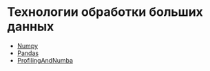 # Технологии обработки больших данных

* [Numpy](https://github.com/AlexParog/TOBD_5sem/blob/main/01_numpy_%D0%91%D0%B8%D0%B1%D0%B8%D0%BA_%D0%90%D0%BB%D0%B5%D0%BA%D1%81%D0%B0%D0%BD%D0%B4%D1%80.ipynb)
* [Pandas](https://github.com/AlexParog/TOBD_5sem/blob/main/02_pandas_%D0%91%D0%B8%D0%B1%D0%B8%D0%BA_%D0%90%D0%BB%D0%B5%D0%BA%D1%81%D0%B0%D0%BD%D0%B4%D1%80.ipynb)
* [ProfilingAndNumba]()
